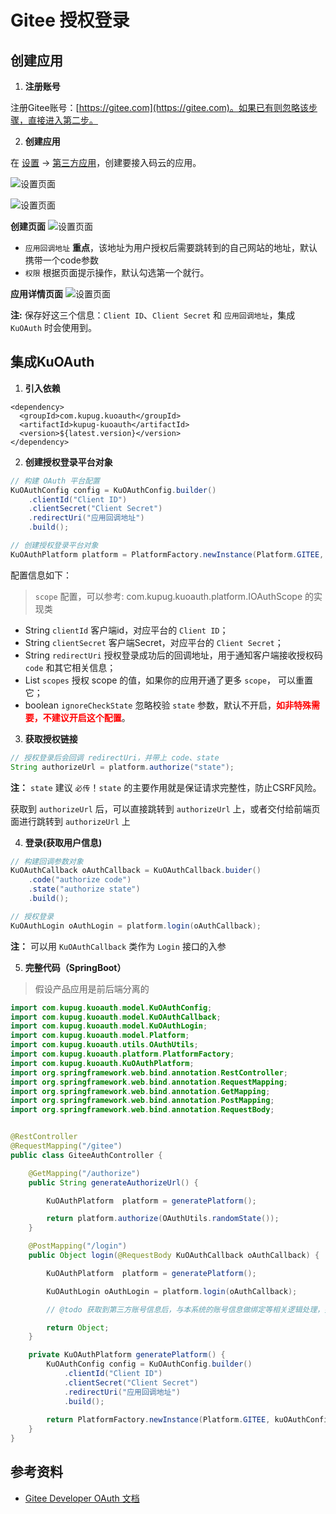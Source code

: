 # Gitee 授权登录

## 创建应用

1. **注册账号**

注册Gitee账号：[https://gitee.com](https://gitee.com)。如果已有则忽略该步骤，直接进入第二步。 

2. **创建应用**

在 [设置](https://gitee.com/profile/account_information) -> [第三方应用](https://gitee.com/oauth/applications)，创建要接入码云的应用。 

![设置页面](_media/images/gitee01.png)

![设置页面](_media/images/gitee02.png)

**创建页面**
![设置页面](_media/images/gitee03.png)

- `应用回调地址` **重点**，该地址为用户授权后需要跳转到的自己网站的地址，默认携带一个code参数
- `权限` 根据页面提示操作，默认勾选第一个就行。

**应用详情页面**
![设置页面](_media/images/gitee04.png)

**注:** 保存好这三个信息：`Client ID`、`Client Secret` 和 `应用回调地址`，集成 `KuOAuth` 时会使用到。


## 集成KuOAuth

1. **引入依赖**

```maven
<dependency>
  <groupId>com.kupug.kuoauth</groupId>
  <artifactId>kupug-kuoauth</artifactId>
  <version>${latest.version}</version>
</dependency>
```

2. **创建授权登录平台对象**

```java
// 构建 OAuth 平台配置
KuOAuthConfig config = KuOAuthConfig.builder()
    .clientId("Client ID")
    .clientSecret("Client Secret")
    .redirectUri("应用回调地址")
    .build();

// 创建授权登录平台对象
KuOAuthPlatform platform = PlatformFactory.newInstance(Platform.GITEE, kuOAuthConfig);
```

配置信息如下：
> `scope` 配置，可以参考: com.kupug.kuoauth.platform.IOAuthScope 的实现类

- String `clientId` 客户端id，对应平台的 `Client ID`；
- String `clientSecret` 客户端Secret，对应平台的 `Client Secret`；
- String `redirectUri` 授权登录成功后的回调地址，用于通知客户端接收授权码 `code` 和其它相关信息；
- List `scopes` 授权 scope 的值，如果你的应用开通了更多 `scope`， 可以重置它；
- boolean `ignoreCheckState` 忽略校验 `state` 参数，默认不开启，<strong style="color:red">如非特殊需要，不建议开启这个配置</strong>。


3. **获取授权链接**

```java
// 授权登录后会回调 redirectUri，并带上 code、state
String authorizeUrl = platform.authorize("state");
```

**注：** `state` 建议 `必传`！`state` 的主要作用就是保证请求完整性，防止CSRF风险。

获取到 `authorizeUrl` 后，可以直接跳转到 `authorizeUrl` 上，或者交付给前端页面进行跳转到 `authorizeUrl` 上

4. **登录(获取用户信息)** 

```java
// 构建回调参数对象
KuOAuthCallback oAuthCallback = KuOAuthCallback.buider()
    .code("authorize code")
    .state("authorize state")
    .build();

// 授权登录
KuOAuthLogin oAuthLogin = platform.login(oAuthCallback);
```

**注：** 可以用 `KuOAuthCallback` 类作为 `Login` 接口的入参

5. **完整代码（SpringBoot）**
> 假设产品应用是前后端分离的

```java
import com.kupug.kuoauth.model.KuOAuthConfig;
import com.kupug.kuoauth.model.KuOAuthCallback;
import com.kupug.kuoauth.model.KuOAuthLogin;
import com.kupug.kuoauth.model.Platform;
import com.kupug.kuoauth.utils.OAuthUtils;
import com.kupug.kuoauth.platform.PlatformFactory;
import com.kupug.kuoauth.KuOAuthPlatform;
import org.springframework.web.bind.annotation.RestController;
import org.springframework.web.bind.annotation.RequestMapping;
import org.springframework.web.bind.annotation.GetMapping;
import org.springframework.web.bind.annotation.PostMapping;
import org.springframework.web.bind.annotation.RequestBody;


@RestController
@RequestMapping("/gitee")
public class GiteeAuthController {

    @GetMapping("/authorize")
    public String generateAuthorizeUrl() {

        KuOAuthPlatform  platform = generatePlatform();

        return platform.authorize(OAuthUtils.randomState());
    }

    @PostMapping("/login")
    public Object login(@RequestBody KuOAuthCallback oAuthCallback) {

        KuOAuthPlatform  platform = generatePlatform();

        KuOAuthLogin oAuthLogin = platform.login(oAuthCallback);

        // @todo 获取到第三方账号信息后，与本系统的账号信息做绑定等相关逻辑处理，并生成用户登录信息，返回给客户端

        return Object;
    }

    private KuOAuthPlatform generatePlatform() {
        KuOAuthConfig config = KuOAuthConfig.builder()
            .clientId("Client ID")
            .clientSecret("Client Secret")
            .redirectUri("应用回调地址")
            .build();
            
        return PlatformFactory.newInstance(Platform.GITEE, kuOAuthConfig);
    }
}
```

## 参考资料
- [Gitee Developer OAuth 文档](https://gitee.com/api/v5/oauth_doc#/list-item-1)